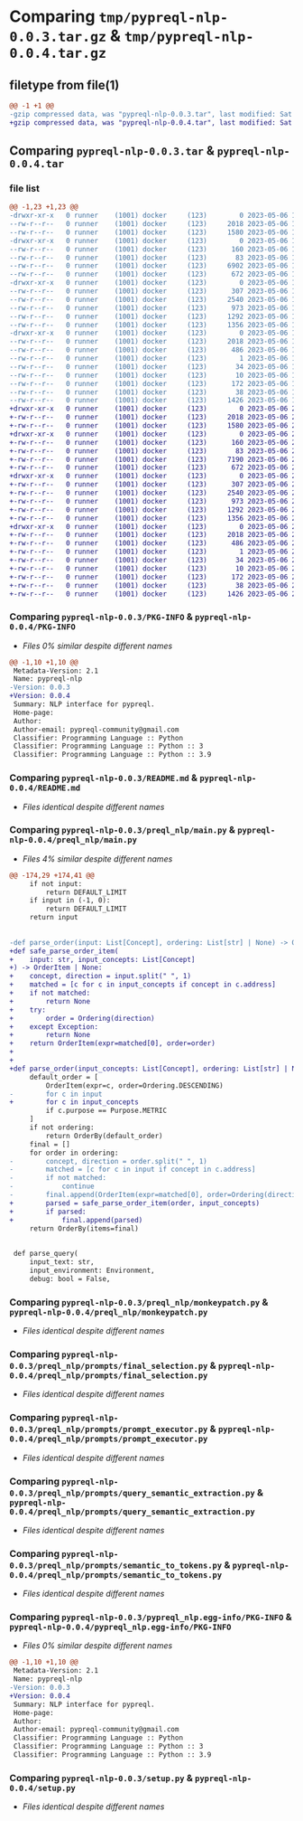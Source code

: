 # Comparing `tmp/pypreql-nlp-0.0.3.tar.gz` & `tmp/pypreql-nlp-0.0.4.tar.gz`

## filetype from file(1)

```diff
@@ -1 +1 @@
-gzip compressed data, was "pypreql-nlp-0.0.3.tar", last modified: Sat May  6 19:30:09 2023, max compression
+gzip compressed data, was "pypreql-nlp-0.0.4.tar", last modified: Sat May  6 21:50:45 2023, max compression
```

## Comparing `pypreql-nlp-0.0.3.tar` & `pypreql-nlp-0.0.4.tar`

### file list

```diff
@@ -1,23 +1,23 @@
-drwxr-xr-x   0 runner    (1001) docker     (123)        0 2023-05-06 19:30:09.823147 pypreql-nlp-0.0.3/
--rw-r--r--   0 runner    (1001) docker     (123)     2018 2023-05-06 19:30:09.823147 pypreql-nlp-0.0.3/PKG-INFO
--rw-r--r--   0 runner    (1001) docker     (123)     1580 2023-05-06 19:29:56.000000 pypreql-nlp-0.0.3/README.md
-drwxr-xr-x   0 runner    (1001) docker     (123)        0 2023-05-06 19:30:09.819147 pypreql-nlp-0.0.3/preql_nlp/
--rw-r--r--   0 runner    (1001) docker     (123)      160 2023-05-06 19:29:56.000000 pypreql-nlp-0.0.3/preql_nlp/__init__.py
--rw-r--r--   0 runner    (1001) docker     (123)       83 2023-05-06 19:29:56.000000 pypreql-nlp-0.0.3/preql_nlp/constants.py
--rw-r--r--   0 runner    (1001) docker     (123)     6902 2023-05-06 19:29:56.000000 pypreql-nlp-0.0.3/preql_nlp/main.py
--rw-r--r--   0 runner    (1001) docker     (123)      672 2023-05-06 19:29:56.000000 pypreql-nlp-0.0.3/preql_nlp/monkeypatch.py
-drwxr-xr-x   0 runner    (1001) docker     (123)        0 2023-05-06 19:30:09.819147 pypreql-nlp-0.0.3/preql_nlp/prompts/
--rw-r--r--   0 runner    (1001) docker     (123)      307 2023-05-06 19:29:56.000000 pypreql-nlp-0.0.3/preql_nlp/prompts/__init__.py
--rw-r--r--   0 runner    (1001) docker     (123)     2540 2023-05-06 19:29:56.000000 pypreql-nlp-0.0.3/preql_nlp/prompts/final_selection.py
--rw-r--r--   0 runner    (1001) docker     (123)      973 2023-05-06 19:29:56.000000 pypreql-nlp-0.0.3/preql_nlp/prompts/prompt_executor.py
--rw-r--r--   0 runner    (1001) docker     (123)     1292 2023-05-06 19:29:56.000000 pypreql-nlp-0.0.3/preql_nlp/prompts/query_semantic_extraction.py
--rw-r--r--   0 runner    (1001) docker     (123)     1356 2023-05-06 19:29:56.000000 pypreql-nlp-0.0.3/preql_nlp/prompts/semantic_to_tokens.py
-drwxr-xr-x   0 runner    (1001) docker     (123)        0 2023-05-06 19:30:09.823147 pypreql-nlp-0.0.3/pypreql_nlp.egg-info/
--rw-r--r--   0 runner    (1001) docker     (123)     2018 2023-05-06 19:30:09.000000 pypreql-nlp-0.0.3/pypreql_nlp.egg-info/PKG-INFO
--rw-r--r--   0 runner    (1001) docker     (123)      486 2023-05-06 19:30:09.000000 pypreql-nlp-0.0.3/pypreql_nlp.egg-info/SOURCES.txt
--rw-r--r--   0 runner    (1001) docker     (123)        1 2023-05-06 19:30:09.000000 pypreql-nlp-0.0.3/pypreql_nlp.egg-info/dependency_links.txt
--rw-r--r--   0 runner    (1001) docker     (123)       34 2023-05-06 19:30:09.000000 pypreql-nlp-0.0.3/pypreql_nlp.egg-info/requires.txt
--rw-r--r--   0 runner    (1001) docker     (123)       10 2023-05-06 19:30:09.000000 pypreql-nlp-0.0.3/pypreql_nlp.egg-info/top_level.txt
--rw-r--r--   0 runner    (1001) docker     (123)      172 2023-05-06 19:29:56.000000 pypreql-nlp-0.0.3/pyproject.toml
--rw-r--r--   0 runner    (1001) docker     (123)       38 2023-05-06 19:30:09.823147 pypreql-nlp-0.0.3/setup.cfg
--rw-r--r--   0 runner    (1001) docker     (123)     1426 2023-05-06 19:29:56.000000 pypreql-nlp-0.0.3/setup.py
+drwxr-xr-x   0 runner    (1001) docker     (123)        0 2023-05-06 21:50:45.892298 pypreql-nlp-0.0.4/
+-rw-r--r--   0 runner    (1001) docker     (123)     2018 2023-05-06 21:50:45.892298 pypreql-nlp-0.0.4/PKG-INFO
+-rw-r--r--   0 runner    (1001) docker     (123)     1580 2023-05-06 21:50:35.000000 pypreql-nlp-0.0.4/README.md
+drwxr-xr-x   0 runner    (1001) docker     (123)        0 2023-05-06 21:50:45.888298 pypreql-nlp-0.0.4/preql_nlp/
+-rw-r--r--   0 runner    (1001) docker     (123)      160 2023-05-06 21:50:35.000000 pypreql-nlp-0.0.4/preql_nlp/__init__.py
+-rw-r--r--   0 runner    (1001) docker     (123)       83 2023-05-06 21:50:35.000000 pypreql-nlp-0.0.4/preql_nlp/constants.py
+-rw-r--r--   0 runner    (1001) docker     (123)     7190 2023-05-06 21:50:35.000000 pypreql-nlp-0.0.4/preql_nlp/main.py
+-rw-r--r--   0 runner    (1001) docker     (123)      672 2023-05-06 21:50:35.000000 pypreql-nlp-0.0.4/preql_nlp/monkeypatch.py
+drwxr-xr-x   0 runner    (1001) docker     (123)        0 2023-05-06 21:50:45.888298 pypreql-nlp-0.0.4/preql_nlp/prompts/
+-rw-r--r--   0 runner    (1001) docker     (123)      307 2023-05-06 21:50:35.000000 pypreql-nlp-0.0.4/preql_nlp/prompts/__init__.py
+-rw-r--r--   0 runner    (1001) docker     (123)     2540 2023-05-06 21:50:35.000000 pypreql-nlp-0.0.4/preql_nlp/prompts/final_selection.py
+-rw-r--r--   0 runner    (1001) docker     (123)      973 2023-05-06 21:50:35.000000 pypreql-nlp-0.0.4/preql_nlp/prompts/prompt_executor.py
+-rw-r--r--   0 runner    (1001) docker     (123)     1292 2023-05-06 21:50:35.000000 pypreql-nlp-0.0.4/preql_nlp/prompts/query_semantic_extraction.py
+-rw-r--r--   0 runner    (1001) docker     (123)     1356 2023-05-06 21:50:35.000000 pypreql-nlp-0.0.4/preql_nlp/prompts/semantic_to_tokens.py
+drwxr-xr-x   0 runner    (1001) docker     (123)        0 2023-05-06 21:50:45.892298 pypreql-nlp-0.0.4/pypreql_nlp.egg-info/
+-rw-r--r--   0 runner    (1001) docker     (123)     2018 2023-05-06 21:50:45.000000 pypreql-nlp-0.0.4/pypreql_nlp.egg-info/PKG-INFO
+-rw-r--r--   0 runner    (1001) docker     (123)      486 2023-05-06 21:50:45.000000 pypreql-nlp-0.0.4/pypreql_nlp.egg-info/SOURCES.txt
+-rw-r--r--   0 runner    (1001) docker     (123)        1 2023-05-06 21:50:45.000000 pypreql-nlp-0.0.4/pypreql_nlp.egg-info/dependency_links.txt
+-rw-r--r--   0 runner    (1001) docker     (123)       34 2023-05-06 21:50:45.000000 pypreql-nlp-0.0.4/pypreql_nlp.egg-info/requires.txt
+-rw-r--r--   0 runner    (1001) docker     (123)       10 2023-05-06 21:50:45.000000 pypreql-nlp-0.0.4/pypreql_nlp.egg-info/top_level.txt
+-rw-r--r--   0 runner    (1001) docker     (123)      172 2023-05-06 21:50:35.000000 pypreql-nlp-0.0.4/pyproject.toml
+-rw-r--r--   0 runner    (1001) docker     (123)       38 2023-05-06 21:50:45.892298 pypreql-nlp-0.0.4/setup.cfg
+-rw-r--r--   0 runner    (1001) docker     (123)     1426 2023-05-06 21:50:35.000000 pypreql-nlp-0.0.4/setup.py
```

### Comparing `pypreql-nlp-0.0.3/PKG-INFO` & `pypreql-nlp-0.0.4/PKG-INFO`

 * *Files 0% similar despite different names*

```diff
@@ -1,10 +1,10 @@
 Metadata-Version: 2.1
 Name: pypreql-nlp
-Version: 0.0.3
+Version: 0.0.4
 Summary: NLP interface for pypreql.
 Home-page: 
 Author: 
 Author-email: pypreql-community@gmail.com
 Classifier: Programming Language :: Python
 Classifier: Programming Language :: Python :: 3
 Classifier: Programming Language :: Python :: 3.9
```

### Comparing `pypreql-nlp-0.0.3/README.md` & `pypreql-nlp-0.0.4/README.md`

 * *Files identical despite different names*

### Comparing `pypreql-nlp-0.0.3/preql_nlp/main.py` & `pypreql-nlp-0.0.4/preql_nlp/main.py`

 * *Files 4% similar despite different names*

```diff
@@ -174,29 +174,41 @@
     if not input:
         return DEFAULT_LIMIT
     if input in (-1, 0):
         return DEFAULT_LIMIT
     return input
 
 
-def parse_order(input: List[Concept], ordering: List[str] | None) -> OrderBy:
+def safe_parse_order_item(
+    input: str, input_concepts: List[Concept]
+) -> OrderItem | None:
+    concept, direction = input.split(" ", 1)
+    matched = [c for c in input_concepts if concept in c.address]
+    if not matched:
+        return None
+    try:
+        order = Ordering(direction)
+    except Exception:
+        return None
+    return OrderItem(expr=matched[0], order=order)
+
+
+def parse_order(input_concepts: List[Concept], ordering: List[str] | None) -> OrderBy:
     default_order = [
         OrderItem(expr=c, order=Ordering.DESCENDING)
-        for c in input
+        for c in input_concepts
         if c.purpose == Purpose.METRIC
     ]
     if not ordering:
         return OrderBy(default_order)
     final = []
     for order in ordering:
-        concept, direction = order.split(" ", 1)
-        matched = [c for c in input if concept in c.address]
-        if not matched:
-            continue
-        final.append(OrderItem(expr=matched[0], order=Ordering(direction)))
+        parsed = safe_parse_order_item(order, input_concepts)
+        if parsed:
+            final.append(parsed)
     return OrderBy(items=final)
 
 
 def parse_query(
     input_text: str,
     input_environment: Environment,
     debug: bool = False,
```

### Comparing `pypreql-nlp-0.0.3/preql_nlp/monkeypatch.py` & `pypreql-nlp-0.0.4/preql_nlp/monkeypatch.py`

 * *Files identical despite different names*

### Comparing `pypreql-nlp-0.0.3/preql_nlp/prompts/final_selection.py` & `pypreql-nlp-0.0.4/preql_nlp/prompts/final_selection.py`

 * *Files identical despite different names*

### Comparing `pypreql-nlp-0.0.3/preql_nlp/prompts/prompt_executor.py` & `pypreql-nlp-0.0.4/preql_nlp/prompts/prompt_executor.py`

 * *Files identical despite different names*

### Comparing `pypreql-nlp-0.0.3/preql_nlp/prompts/query_semantic_extraction.py` & `pypreql-nlp-0.0.4/preql_nlp/prompts/query_semantic_extraction.py`

 * *Files identical despite different names*

### Comparing `pypreql-nlp-0.0.3/preql_nlp/prompts/semantic_to_tokens.py` & `pypreql-nlp-0.0.4/preql_nlp/prompts/semantic_to_tokens.py`

 * *Files identical despite different names*

### Comparing `pypreql-nlp-0.0.3/pypreql_nlp.egg-info/PKG-INFO` & `pypreql-nlp-0.0.4/pypreql_nlp.egg-info/PKG-INFO`

 * *Files 0% similar despite different names*

```diff
@@ -1,10 +1,10 @@
 Metadata-Version: 2.1
 Name: pypreql-nlp
-Version: 0.0.3
+Version: 0.0.4
 Summary: NLP interface for pypreql.
 Home-page: 
 Author: 
 Author-email: pypreql-community@gmail.com
 Classifier: Programming Language :: Python
 Classifier: Programming Language :: Python :: 3
 Classifier: Programming Language :: Python :: 3.9
```

### Comparing `pypreql-nlp-0.0.3/setup.py` & `pypreql-nlp-0.0.4/setup.py`

 * *Files identical despite different names*

